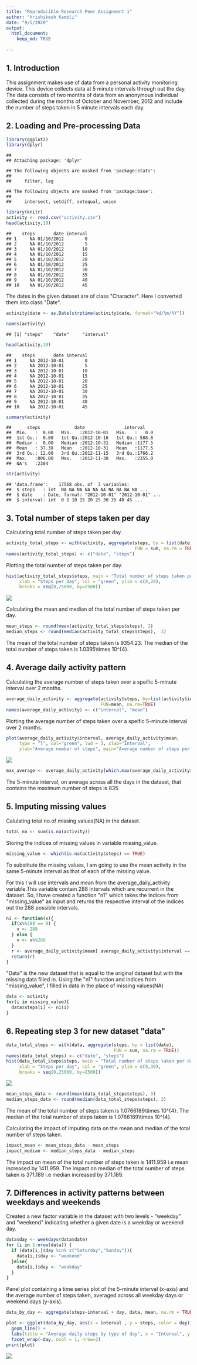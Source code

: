 ```yaml
---
title: "Reproducible Research Peer Assignment 1"
author: "Hrishikesh Kambli"
date: "9/5/2020"
output: 
  html_document:
    keep_md: TRUE
  
---
```




## 1. Introduction

This assignment makes use of data from a personal activity monitoring device. This device collects data at 5 minute intervals through out the day. The data consists of two months of data from an anonymous individual collected during the months of October and November, 2012 and include the number of steps taken in 5 minute intervals each day.


## 2. Loading and Pre-processing Data


```r
library(ggplot2)
library(dplyr)
```

```
## 
## Attaching package: 'dplyr'
```

```
## The following objects are masked from 'package:stats':
## 
##     filter, lag
```

```
## The following objects are masked from 'package:base':
## 
##     intersect, setdiff, setequal, union
```

```r
library(knitr)
activity <- read.csv("activity.csv")
head(activity,10)
```

```
##    steps       date interval
## 1     NA 01/10/2012        0
## 2     NA 01/10/2012        5
## 3     NA 01/10/2012       10
## 4     NA 01/10/2012       15
## 5     NA 01/10/2012       20
## 6     NA 01/10/2012       25
## 7     NA 01/10/2012       30
## 8     NA 01/10/2012       35
## 9     NA 01/10/2012       40
## 10    NA 01/10/2012       45
```

The dates in the given dataset are of class "Character". Here I converted them into class "Date".


```r
activity$date <- as.Date(strptime(activity$date, format="%d/%m/%Y"))
```


```r
names(activity)
```

```
## [1] "steps"    "date"     "interval"
```


```r
head(activity,10)
```

```
##    steps       date interval
## 1     NA 2012-10-01        0
## 2     NA 2012-10-01        5
## 3     NA 2012-10-01       10
## 4     NA 2012-10-01       15
## 5     NA 2012-10-01       20
## 6     NA 2012-10-01       25
## 7     NA 2012-10-01       30
## 8     NA 2012-10-01       35
## 9     NA 2012-10-01       40
## 10    NA 2012-10-01       45
```


```r
summary(activity)
```

```
##      steps             date               interval     
##  Min.   :  0.00   Min.   :2012-10-01   Min.   :   0.0  
##  1st Qu.:  0.00   1st Qu.:2012-10-16   1st Qu.: 588.8  
##  Median :  0.00   Median :2012-10-31   Median :1177.5  
##  Mean   : 37.38   Mean   :2012-10-31   Mean   :1177.5  
##  3rd Qu.: 12.00   3rd Qu.:2012-11-15   3rd Qu.:1766.2  
##  Max.   :806.00   Max.   :2012-11-30   Max.   :2355.0  
##  NA's   :2304
```


```r
str(activity)
```

```
## 'data.frame':	17568 obs. of  3 variables:
##  $ steps   : int  NA NA NA NA NA NA NA NA NA NA ...
##  $ date    : Date, format: "2012-10-01" "2012-10-01" ...
##  $ interval: int  0 5 10 15 20 25 30 35 40 45 ...
```


## 3. Total number of steps taken per day

Calculating total number of steps taken per day.

```r
activity_total_steps <- with(activity, aggregate(steps, by = list(date),
                                                 FUN = sum, na.rm = TRUE))
names(activity_total_steps) <- c("date", "steps")
```

Plotting the total number of steps taken per day.

```r
hist(activity_total_steps$steps, main = "Total number of steps taken per day",
     xlab = "Steps per day", col = "green", ylim = c(0,20), 
     breaks = seq(0,25000, by=2500))
```

![](PA1_template_files/figure-html/unnamed-chunk-8-1.png)<!-- -->

Calculating the mean and median of the total number of steps taken per day.

```r
mean_steps <- round(mean(activity_total_steps$steps), 3) 
median_steps <- round(median(activity_total_steps$steps),  3)
```

The mean of the total number of steps taken is 9354.23.
The median of the total number of steps taken is 1.0395\times 10^{4}.


## 4. Average daily activity pattern

Calculating the average number of steps taken over a speific 5-minute interval over 2 months.

```r
average_daily_activity <- aggregate(activity$steps, by=list(activity$interval),
                                    FUN=mean, na.rm=TRUE)
names(average_daily_activity) <- c("interval", "mean")
```

Plotting the average number of steps taken over a speific 5-minute interval over 2 months.

```r
plot(average_daily_activity$interval, average_daily_activity$mean,
     type = "l", col="green", lwd = 3, xlab="Interval", 
     ylab="Average number of steps", main="Average number of steps per interval")
```

![](PA1_template_files/figure-html/unnamed-chunk-11-1.png)<!-- -->


```r
max_average <- average_daily_activity[which.max(average_daily_activity$mean), ]$interval
```
The 5-minute interval, on average across all the days in the dataset, that contains the maximum number of steps is 835.


## 5. Imputing missing values

Calulating total no.of missing values(NA) in the dataset.

```r
total_na <- sum(is.na(activity))
```

Storing the indices of missing values in variable missing_value.

```r
missing_value <- which(is.na(activity$steps) == TRUE)
```

To substitute the missing values, I am going to use the mean activity in the same 5-minute interval as that of each of the missing value. 

For this I will use intervals and mean from the average_daily_activity variable.This variable contain 288 intervals which are recurrent in the dataset. So, I have created a function "n1" which takes the indices from "missing_value" as input and returns the respective interval of the indices out the 288 possible intervals.


```r
n1 <- function(x){
  if(x%%288 == 0) {
    v <- 288
  } else {
    v <- x%%288
  }
  r <- average_daily_activity$mean[ average_daily_activity$interval == activity$interval[v]]
  return(r)
}
```

"Data" is the new dataset that is equal to the original dataset but with the missing data filled in.
Using the "n1" function and indices from "missing_value", I filled in data in the place of missing values(NA) 

```r
data <- activity
for(i in missing_value){
  data$steps[i] <- n1(i)
}
```

## 6. Repeating step 3 for new dataset "data"


```r
data_total_steps <- with(data, aggregate(steps, by = list(date),
                                         FUN = sum, na.rm = TRUE))
names(data_total_steps) <- c("date", "steps")
hist(data_total_steps$steps, main = "Total number of steps taken per day",
     xlab = "Steps per day", col = "green", ylim = c(0,30), 
     breaks = seq(0,25000, by=2500))
```

![](PA1_template_files/figure-html/unnamed-chunk-17-1.png)<!-- -->


```r
mean_steps_data <- round(mean(data_total_steps$steps), 3)
median_steps_data <- round(median(data_total_steps$steps), 3)
```

The mean of the total number of steps taken is 1.0766189\times 10^{4}.
The median of the total number of steps taken is 1.0766189\times 10^{4}.

Calculating the impact of imputing data on the mean and median of the total number of steps taken.

```r
impact_mean <- mean_steps_data - mean_steps
impact_median <- median_steps_data - median_steps
```
The impact on mean of the total number of steps taken is 1411.959 i.e mean increased by 1411.959.
The impact on median of the total number of steps taken is 371.189 i.e median increased by 371.189.


## 7. Differences in activity patterns between weekdays and weekends

Created a new factor variable in the dataset with two levels - "weekday" and "weekend" indicating whether a given date is a weekday or weekend day.

```r
data$day <- weekdays(data$date)
for (i in 1:nrow(data)) {
  if (data[i,]$day %in% c("Saturday","Sunday")){
    data[i,]$day <- "weekend"
  }else{
    data[i,]$day <- "weekday"
  }
}
```

Panel plot containing a time series plot of the 5-minute interval (x-axis) and the average number of steps taken, averaged across all weekday days or weekend days (y-axis).

```r
data_by_day <- aggregate(steps~interval + day, data, mean, na.rm = TRUE)

plot <- ggplot(data_by_day, aes(x = interval , y = steps, color = day)) +
  geom_line() +
  labs(title = "Average daily steps by type of day", x = "Interval", y = "Average number of steps") +
  facet_wrap(~day, ncol = 1, nrow=2)
print(plot)
```

![](PA1_template_files/figure-html/unnamed-chunk-21-1.png)<!-- -->
